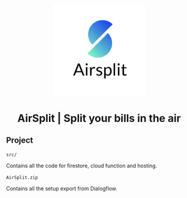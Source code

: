  <center><img src="public/images/airsplit-logo.png" width=250></center>

<center><h1>AirSplit | Split your bills in the air</h1></center>

## Project 

`src/`

Contains all the code for firestore, cloud function and hosting.

`AirSplit.zip`

Contains all the setup export from Dialogflow.